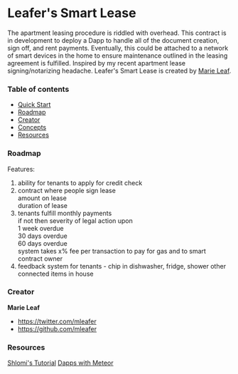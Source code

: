 # Leafer's Smart Lease

The apartment leasing procedure is riddled with overhead. This contract is in development to deploy a Dapp to handle all of the document creation, sign off, and rent payments. Eventually, this could be attached to a network of smart devices in the home to ensure maintenance outlined in the leasing agreement is fulfilled. Inspired by my recent apartment lease signing/notarizing headache.
Leafer's Smart Lease is created by [Marie Leaf](https://twitter.com/curbing_entropy).


### Table of contents

* [Quick Start](#quick-start)
* [Roadmap](#roadmap)
* [Creator](#creator)
* [Concepts](#concepts)
* [Resources](#Resources)

### Roadmap

Features:  
1. ability for tenants to apply for credit check  
2. contract where people sign lease  
    amount on lease  
    duration of lease  
3. tenants fulfill monthly payments  
    if not then severity of legal action upon  
    1 week overdue  
    30 days overdue  
    60 days overdue  
    system takes x% fee per transaction to pay for gas and to smart contract owner  
4. feedback system for tenants - chip in dishwasher, fridge, shower other connected items in house  

### Creator
**Marie Leaf**

* <https://twitter.com/mleafer>
* <https://github.com/mleafer>


### Resources

[Shlomi's Tutorial](https://www.youtube.com/playlist?list=PLH4m2oS2ratdoHFEkGvwvd7TkeTv4sa7Z)
[Dapps with Meteor](https://github.com/ethereum/wiki/wiki/Dapp-using-Meteor)
